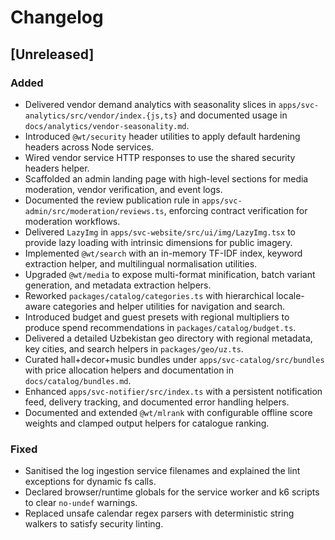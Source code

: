 # Changelog

## [Unreleased]
### Added
- Delivered vendor demand analytics with seasonality slices in `apps/svc-analytics/src/vendor/index.{js,ts}` and documented usage in `docs/analytics/vendor-seasonality.md`.
- Introduced `@wt/security` header utilities to apply default hardening headers across Node services.
- Wired vendor service HTTP responses to use the shared security headers helper.
- Scaffolded an admin landing page with high-level sections for media moderation, vendor verification, and event logs.
- Documented the review publication rule in `apps/svc-admin/src/moderation/reviews.ts`, enforcing contract verification for moderation workflows.
- Delivered `LazyImg` in `apps/svc-website/src/ui/img/LazyImg.tsx` to provide lazy loading with intrinsic dimensions for public imagery.
- Implemented `@wt/search` with an in-memory TF-IDF index, keyword extraction helper, and multilingual normalisation utilities.
- Upgraded `@wt/media` to expose multi-format minification, batch variant generation, and metadata extraction helpers.
- Reworked `packages/catalog/categories.ts` with hierarchical locale-aware categories and helper utilities for navigation and search.
- Introduced budget and guest presets with regional multipliers to produce spend recommendations in `packages/catalog/budget.ts`.
- Delivered a detailed Uzbekistan geo directory with regional metadata, key cities, and search helpers in `packages/geo/uz.ts`.
- Curated hall+decor+music bundles under `apps/svc-catalog/src/bundles` with price allocation helpers and documentation in `docs/catalog/bundles.md`.
- Enhanced `apps/svc-notifier/src/index.ts` with a persistent notification feed, delivery tracking, and documented error handling helpers.
- Documented and extended `@wt/mlrank` with configurable offline score weights and clamped output helpers for catalogue ranking.
### Fixed
- Sanitised the log ingestion service filenames and explained the lint exceptions for dynamic fs calls.
- Declared browser/runtime globals for the service worker and k6 scripts to clear `no-undef` warnings.
- Replaced unsafe calendar regex parsers with deterministic string walkers to satisfy security linting.
